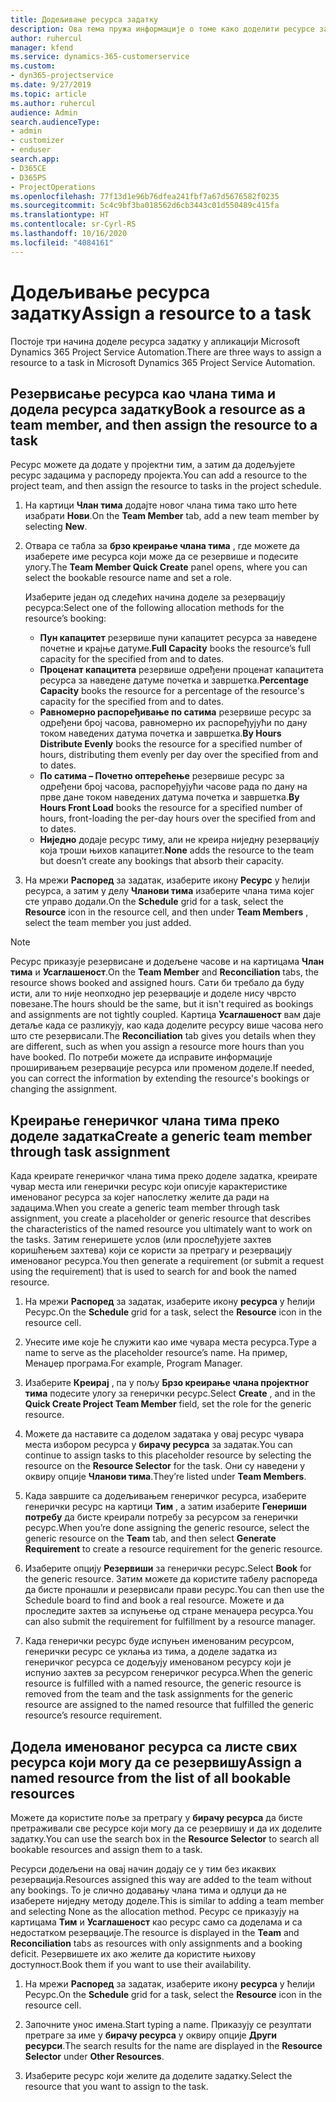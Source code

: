 ```yaml
---
title: Додељивање ресурса задатку
description: Ова тема пружа информације о томе како доделити ресурсе задацима.
author: ruhercul
manager: kfend
ms.service: dynamics-365-customerservice
ms.custom:
- dyn365-projectservice
ms.date: 9/27/2019
ms.topic: article
ms.author: ruhercul
audience: Admin
search.audienceType:
- admin
- customizer
- enduser
search.app:
- D365CE
- D365PS
- ProjectOperations
ms.openlocfilehash: 77f13d1e96b76dfea241fbf7a67d5676582f0235
ms.sourcegitcommit: 5c4c9bf3ba018562d6cb3443c01d550489c415fa
ms.translationtype: HT
ms.contentlocale: sr-Cyrl-RS
ms.lasthandoff: 10/16/2020
ms.locfileid: "4084161"
---
```

# <a name="assign-a-resource-to-a-task"></a><span data-ttu-id="01596-103">Додељивање ресурса задатку</span><span class="sxs-lookup"><span data-stu-id="01596-103">Assign a resource to a task</span></span>

<span data-ttu-id="01596-104">Постоје три начина доделе ресурса задатку у апликацији Microsoft Dynamics 365 Project Service Automation.</span><span class="sxs-lookup"><span data-stu-id="01596-104">There are three ways to assign a resource to a task in Microsoft Dynamics 365 Project Service Automation.</span></span>

## <a name="book-a-resource-as-a-team-member-and-then-assign-the-resource-to-a-task"></a><span data-ttu-id="01596-105">Резервисање ресурса као члана тима и додела ресурса задатку</span><span class="sxs-lookup"><span data-stu-id="01596-105">Book a resource as a team member, and then assign the resource to a task</span></span>

<span data-ttu-id="01596-106">Ресурс можете да додате у пројектни тим, а затим да додељујете ресурс задацима у распореду пројекта.</span><span class="sxs-lookup"><span data-stu-id="01596-106">You can add a resource to the project team, and then assign the resource to tasks in the project schedule.</span></span>

1. <span data-ttu-id="01596-107">На картици **Члан тима** додајте новог члана тима тако што ћете изабрати **Нови**.</span><span class="sxs-lookup"><span data-stu-id="01596-107">On the **Team Member** tab, add a new team member by selecting **New**.</span></span> 

2. <span data-ttu-id="01596-108">Отвара се табла за **брзо креирање члана тима** , где можете да изаберете име ресурса који може да се резервише и подесите улогу.</span><span class="sxs-lookup"><span data-stu-id="01596-108">The **Team Member Quick Create** panel opens, where you can select the bookable resource name and set a role.</span></span> 

    <span data-ttu-id="01596-109">Изаберите један од следећих начина доделе за резервацију ресурса:</span><span class="sxs-lookup"><span data-stu-id="01596-109">Select one of the following allocation methods for the resource’s booking:</span></span>

    - <span data-ttu-id="01596-110">**Пун капацитет** резервише пуни капацитет ресурса за наведене почетне и крајње датуме.</span><span class="sxs-lookup"><span data-stu-id="01596-110">**Full Capacity** books the resource’s full capacity for the specified from and to dates.</span></span>
    - <span data-ttu-id="01596-111">**Проценат капацитета** резервише одређени проценат капацитета ресурса за наведене датуме почетка и завршетка.</span><span class="sxs-lookup"><span data-stu-id="01596-111">**Percentage Capacity** books the resource for a percentage of the resource's capacity for the specified from and to dates.</span></span>
    - <span data-ttu-id="01596-112">**Равномерно распоређивање по сатима** резервише ресурс за одређени број часова, равномерно их распоређујући по дану током наведених датума почетка и завршетка.</span><span class="sxs-lookup"><span data-stu-id="01596-112">**By Hours Distribute Evenly** books the resource for a specified number of hours, distributing them evenly per day over the specified from and to dates.</span></span>
    - <span data-ttu-id="01596-113">**По сатима – Почетно оптерећење** резервише ресурс за одређени број часова, распоређујући часове рада по дану на прве дане током наведених датума почетка и завршетка.</span><span class="sxs-lookup"><span data-stu-id="01596-113">**By Hours Front Load** books the resource for a specified number of hours, front-loading the per-day hours over the specified from and to dates.</span></span>
    - <span data-ttu-id="01596-114">**Ниједно** додаје ресурс тиму, али не креира ниједну резервацију која троши њихов капацитет.</span><span class="sxs-lookup"><span data-stu-id="01596-114">**None** adds the resource to the team but doesn’t create any bookings that absorb their capacity.</span></span>

3. <span data-ttu-id="01596-115">На мрежи **Распоред** за задатак, изаберите икону **Ресурс** у ћелији ресурса, а затим у делу **Чланови тима** изаберите члана тима којег сте управо додали.</span><span class="sxs-lookup"><span data-stu-id="01596-115">On the **Schedule** grid for a task, select the **Resource** icon in the resource cell, and then under **Team Members** , select the team member you just added.</span></span> 

> [!NOTE]
> <span data-ttu-id="01596-116">Ресурс приказује резервисане и додељене часове и на картицама **Члан тима** и **Усаглашеност**.</span><span class="sxs-lookup"><span data-stu-id="01596-116">On the **Team Member** and **Reconciliation** tabs, the resource shows booked and assigned hours.</span></span> <span data-ttu-id="01596-117">Сати би требало да буду исти, али то није неопходно јер резервације и доделе нису чврсто повезане.</span><span class="sxs-lookup"><span data-stu-id="01596-117">The hours should be the same, but it isn't required as bookings and assignments are not tightly coupled.</span></span> <span data-ttu-id="01596-118">Картица **Усаглашеност** вам даје детаље када се разликују, као када доделите ресурсу више часова него што сте резервисали.</span><span class="sxs-lookup"><span data-stu-id="01596-118">The **Reconciliation** tab gives you details when they are different, such as when you assign a resource more hours than you have booked.</span></span> <span data-ttu-id="01596-119">По потреби можете да исправите информације проширивањем резервације ресурса или променом доделе.</span><span class="sxs-lookup"><span data-stu-id="01596-119">If needed, you can correct the information by extending the resource's bookings or changing the assignment.</span></span>

## <a name="create-a-generic-team-member-through-task-assignment"></a><span data-ttu-id="01596-120">Креирање генеричког члана тима преко доделе задатка</span><span class="sxs-lookup"><span data-stu-id="01596-120">Create a generic team member through task assignment</span></span>

<span data-ttu-id="01596-121">Када креирате генеричког члана тима преко доделе задатка, креирате чувар места или генерички ресурс који описује карактеристике именованог ресурса за којег напослетку желите да ради на задацима.</span><span class="sxs-lookup"><span data-stu-id="01596-121">When you create a generic team member through task assignment, you create a placeholder or generic resource that describes the characteristics of the named resource you ultimately want to work on the tasks.</span></span> <span data-ttu-id="01596-122">Затим генеришете услов (или прослеђујете захтев коришћењем захтева) који се користи за претрагу и резервацију именованог ресурса.</span><span class="sxs-lookup"><span data-stu-id="01596-122">You then generate a requirement (or submit a request using the requirement) that is used to search for and book the named resource.</span></span>

1. <span data-ttu-id="01596-123">На мрежи **Распоред** за задатак, изаберите икону **ресурса** у ћелији Ресурс.</span><span class="sxs-lookup"><span data-stu-id="01596-123">On the **Schedule** grid for a task, select the **Resource** icon in the resource cell.</span></span>

2. <span data-ttu-id="01596-124">Унесите име које ће служити као име чувара места ресурса.</span><span class="sxs-lookup"><span data-stu-id="01596-124">Type a name to serve as the placeholder resource’s name.</span></span> <span data-ttu-id="01596-125">На пример, Менаџер програма.</span><span class="sxs-lookup"><span data-stu-id="01596-125">For example, Program Manager.</span></span>

3. <span data-ttu-id="01596-126">Изаберите **Креирај** , па у пољу **Брзо креирање члана пројектног тима** подесите улогу за генерички ресурс.</span><span class="sxs-lookup"><span data-stu-id="01596-126">Select **Create** , and in the **Quick Create Project Team Member** field, set the role for the generic resource.</span></span>

4. <span data-ttu-id="01596-127">Можете да наставите са доделом задатака у овај ресурс чувара места избором ресурса у **бирачу ресурса** за задатак.</span><span class="sxs-lookup"><span data-stu-id="01596-127">You can continue to assign tasks to this placeholder resource by selecting the resource on the **Resource Selector** for the task.</span></span> <span data-ttu-id="01596-128">Они су наведени у оквиру опције **Чланови тима**.</span><span class="sxs-lookup"><span data-stu-id="01596-128">They’re listed under **Team Members**.</span></span>

5. <span data-ttu-id="01596-129">Када завршите са додељивањем генеричког ресурса, изаберите генерички ресурс на картици **Тим** , а затим изаберите **Генериши потребу** да бисте креирали потребу за ресурсом за генерички ресурс.</span><span class="sxs-lookup"><span data-stu-id="01596-129">When you’re done assigning the generic resource, select the generic resource on the **Team** tab, and then select **Generate Requirement** to create a resource requirement for the generic resource.</span></span>

6. <span data-ttu-id="01596-130">Изаберите опцију **Резервиши** за генерички ресурс.</span><span class="sxs-lookup"><span data-stu-id="01596-130">Select **Book** for the generic resource.</span></span> <span data-ttu-id="01596-131">Затим можете да користите табелу распореда да бисте пронашли и резервисали прави ресурс.</span><span class="sxs-lookup"><span data-stu-id="01596-131">You can then use the Schedule board to find and book a real resource.</span></span> <span data-ttu-id="01596-132">Можете и да проследите захтев за испуњење од стране менаџера ресурса.</span><span class="sxs-lookup"><span data-stu-id="01596-132">You can also submit the requirement for fulfillment by a resource manager.</span></span>

7. <span data-ttu-id="01596-133">Када генерички ресурс буде испуњен именованим ресурсом, генерички ресурс се уклања из тима, а доделе задатка из генеричког ресурса се додељују именованом ресурсу који је испунио захтев за ресурсом генеричког ресурса.</span><span class="sxs-lookup"><span data-stu-id="01596-133">When the generic resource is fulfilled with a named resource, the generic resource is removed from the team and the task assignments for the generic resource are assigned to the named resource that fulfilled the generic resource’s resource requirement.</span></span>

## <a name="assign-a-named-resource-from-the-list-of-all-bookable-resources"></a><span data-ttu-id="01596-134">Додела именованог ресурса са листе свих ресурса који могу да се резервишу</span><span class="sxs-lookup"><span data-stu-id="01596-134">Assign a named resource from the list of all bookable resources</span></span>

<span data-ttu-id="01596-135">Можете да користите поље за претрагу у **бирачу ресурса** да бисте претраживали све ресурсе који могу да се резервишу и да их доделите задатку.</span><span class="sxs-lookup"><span data-stu-id="01596-135">You can use the search box in the **Resource Selector** to search all bookable resources and assign them to a task.</span></span>

<span data-ttu-id="01596-136">Ресурси додељени на овај начин додају се у тим без икаквих резервација.</span><span class="sxs-lookup"><span data-stu-id="01596-136">Resources assigned this way are added to the team without any bookings.</span></span> <span data-ttu-id="01596-137">То је слично додавању члана тима и одлуци да не изаберете ниједну методу доделе.</span><span class="sxs-lookup"><span data-stu-id="01596-137">This is similar to adding a team member and selecting None as the allocation method.</span></span> <span data-ttu-id="01596-138">Ресурс се приказују на картицама **Тим** и **Усаглашеност** као ресурс само са доделама и са недостатком резервације.</span><span class="sxs-lookup"><span data-stu-id="01596-138">The resource is displayed in the **Team** and **Reconciliation** tabs as resources with only assignments and a booking deficit.</span></span> <span data-ttu-id="01596-139">Резервишете их ако желите да користите њихову доступност.</span><span class="sxs-lookup"><span data-stu-id="01596-139">Book them if you want to use their availability.</span></span>

1. <span data-ttu-id="01596-140">На мрежи **Распоред** за задатак, изаберите икону **ресурса** у ћелији Ресурс.</span><span class="sxs-lookup"><span data-stu-id="01596-140">On the **Schedule** grid for a task, select the **Resource** icon in the resource cell.</span></span>

2. <span data-ttu-id="01596-141">Започните унос имена.</span><span class="sxs-lookup"><span data-stu-id="01596-141">Start typing a name.</span></span> <span data-ttu-id="01596-142">Приказују се резултати претраге за име у **бирачу ресурса** у оквиру опције **Други ресурси**.</span><span class="sxs-lookup"><span data-stu-id="01596-142">The search results for the name are displayed in the **Resource Selector** under **Other Resources**.</span></span>

3. <span data-ttu-id="01596-143">Изаберите ресурс који желите да доделите задатку.</span><span class="sxs-lookup"><span data-stu-id="01596-143">Select the resource that you want to assign to the task.</span></span>

